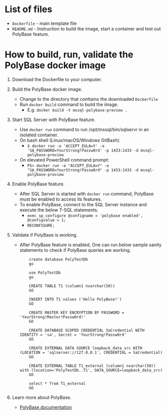 # List of files

- `Dockerfile` - main template file
- `README.md`  - Instruction to build the image, start a container and test out PolyBase feature.

# How to build, run, validate the PolyBase docker image

1. Download the Dockerfile to your computer.
2. Build the PolyBase docker image.
   - Change to the directory that conttains the downloaded `Dockerfile`
   - Run  `docker build` command to build the image.
     - E.g. `docker build -t mssql-polybase-preview . `

3. Start SQL Server with PolyBase feature.
   - Use `docker run` command to run /opt/mssql/bin/sqlservr in an isolated container.
   - On bash shell (Linux/macOS/Windows GitBash):
     - `$ docker run -e 'ACCEPT_EULA=Y' -e 'SA_PASSWORD=YourStrong!Passw0rd' -p 1433:1433 -d mssql-polybase-preview`
   - On elevated PowerShell command prompt:
     - `PS> docker run -e "ACCEPT_EULA=Y" -e "SA_PASSWORD=YourStrong!Passw0rd" -p 1433:1433 -d mssql-polybase-preview`

4. Enable PolyBase feature.
   - After SQL Server is started with `docker run` command, PolyBase must be enabled to access its features.
   - To enable PolyBase, connect to the SQL Server instance and execute the below T-SQL statements.
     - `exec sp_configure @configname = 'polybase enabled', @configvalue = 1;`
     - `RECONFIGURE;`

5. Validate if PolyBase is working.
   - After PolyBase feature is enabled, One can run below sample sanity statements to check if PolyBase queries are working.

        ```
            create database PolyTestDb
            go

            use PolyTestDb
            go

            CREATE TABLE T1 (column1 nvarchar(50))
            GO

            INSERT INTO T1 values ('Hello PolyBase!')
            GO

            CREATE MASTER KEY ENCRYPTION BY PASSWORD = 'YourStrong!Master!Passw0rd!'
            GO

            CREATE DATABASE SCOPED CREDENTIAL SaCredential WITH IDENTITY = 'sa', Secret = 'YourStrong!Passw0rd'
            GO

            CREATE EXTERNAL DATA SOURCE loopback_data_src WITH (LOCATION = 'sqlserver://127.0.0.1', CREDENTIAL = SaCredential)
            GO

            CREATE EXTERNAL TABLE T1_external (column1 nvarchar(50))  with (location='PolyTestDb..T1', DATA_SOURCE=loopback_data_src)
            GO

            select * from T1_external
            GO
        ```
6. Learn more about PolyBase.
   - [PolyBase documentation](https://docs.microsoft.com/en-us/sql/relational-databases/polybase/polybase-guide?view=sql-server-ver15)
  
